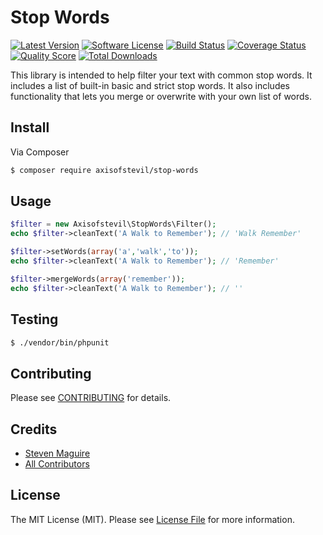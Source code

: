 # Stop Words

[![Latest Version](https://img.shields.io/github/release/axisofstevil/stop-words.svg?style=flat-square)](https://github.com/axisofstevil/stop-words/releases)
[![Software License](https://img.shields.io/badge/license-MIT-brightgreen.svg?style=flat-square)](LICENSE.md)
[![Build Status](https://img.shields.io/travis/axisofstevil/stop-words/master.svg?style=flat-square)](https://travis-ci.org/axisofstevil/stop-words)
[![Coverage Status](https://img.shields.io/scrutinizer/coverage/g/axisofstevil/stop-words.svg?style=flat-square)](https://scrutinizer-ci.com/g/axisofstevil/stop-words/code-structure)
[![Quality Score](https://img.shields.io/scrutinizer/g/axisofstevil/stop-words.svg?style=flat-square)](https://scrutinizer-ci.com/g/axisofstevil/stop-words)
[![Total Downloads](https://img.shields.io/packagist/dt/axisofstevil/stop-words.svg?style=flat-square)](https://packagist.org/packages/axisofstevil/stop-words)

This library is intended to help filter your text with common stop words. It includes a list of built-in basic and strict stop words. It also includes functionality that lets you merge or overwrite with your own list of words.

## Install

Via Composer

``` bash
$ composer require axisofstevil/stop-words
```

## Usage

``` php
$filter = new Axisofstevil\StopWords\Filter();
echo $filter->cleanText('A Walk to Remember'); // 'Walk Remember'

$filter->setWords(array('a','walk','to'));
echo $filter->cleanText('A Walk to Remember'); // 'Remember'

$filter->mergeWords(array('remember'));
echo $filter->cleanText('A Walk to Remember'); // ''
```

## Testing

``` bash
$ ./vendor/bin/phpunit
```

## Contributing

Please see [CONTRIBUTING](https://github.com/axisofstevil/stop-words/blob/master/CONTRIBUTING.md) for details.

## Credits

- [Steven Maguire](https://github.com/stevenmaguire)
- [All Contributors](https://github.com/axisofstevil/stop-words/contributors)

## License

The MIT License (MIT). Please see [License File](LICENSE.md) for more information.
